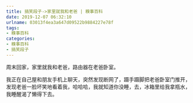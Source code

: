 ```yaml
---
title: 搞笑段子->家里就我和老爸 | 糗事百科
date: 2019-12-07 06:32:10
urlname: 03013f4ea3a647d09522b9884227e78f
tags: 
- 糗事百科
categories:
- 糗事百科
- 搞笑段子
---
```

周末回家，家里就我和老爸，路由器在老爸卧室。

我正在自己屋和朋友手机上聊天，突然发现断网了，蹑手蹑脚把老爸卧室门推开，发现老爸一脸坏笑地看着我，哈哈哈，我就知道你没睡，去，冰箱里给我拿瓶水，我睡醒渴了懒得下去。


